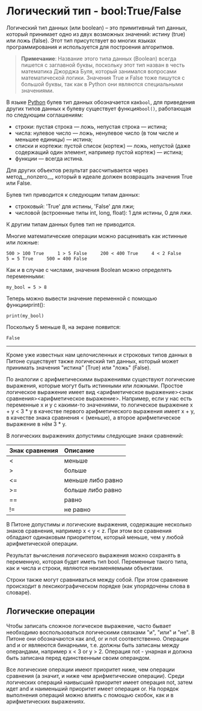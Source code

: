 # Логический тип - bool:True/False

Логический тип данных \(или boolean\) – это примитивный тип данных, который принимает одно из двух возможных значений: истину \(true\) или ложь \(false\). Этот тип присутствует во многих языках программирования и используется для построения алгоритмов.

> **Примечание**: Название этого типа данных \(Boolean\) всегда пишется с заглавной буквы, поскольку этот тип назван в честь математика Джорджа Буля, который занимался вопросами математической логики. Значения True и False тоже пишутся с большой буквы, так как в Python они являются специальными значениями.

В языке [Python](https://ru.wikipedia.org/wiki/Python) булев тип данных обозначается как`bool`, для приведения других типов данных к булеву существует функция`bool()`, работающая по следующим соглашениям:

* строки: пустая строка — ложь, непустая строка — истина;
* числа: нулевое число — ложь, ненулевое число \(в том числе и меньшее единицы\) — истина;
* списки и кортежи: пустой список \(кортеж\) — ложь, непустой \(даже содержащий один элемент, например пустой кортеж\) — истина;
* функции — всегда истина.

Для других объектов результат рассчитывается через метод\_\_nonzero\_\_, который в идеале должен возвращать значения True или False.

Булев тип приводится к следующим типам данных:

* строковый: 'True' для истины, 'False' для лжи;
* числовой \(встроенные типы int, long, float\): 1 для истины, 0 для лжи.

К другим типам данных булев тип не приводится.

Многие математические операции можно расценивать как истинные или ложные:

`500 > 100 True    
1 > 5 False    
200 < 400 True    
4 < 2 False    
5 = 5 True    
500 = 400 False`

Как и в случае с числами, значения Boolean можно определять переменными:

`my_bool = 5 > 8`

Теперь можно вывести значение переменной с помощью функцииprint\(\):

`print(my_bool)`

Поскольку 5 меньше 8, на экране появится:

`False`

---

Кроме уже известных нам целочисленных и строковых типов данных в Питоне существует также логический тип данных, который может принимать значения "истина" \(True\) или "ложь" \(False\).

По аналогии с арифметическими выражениями существуют логические выражения, которые могут быть истинными или ложными. Простое логическое выражение имеет вид &lt;арифметическое выражение&gt;&lt;знак сравнения&gt;&lt;арифметическое выражение&gt;. Например, если у нас есть переменные x и y с какими-то значениями, то логическое выражение x + y &lt; 3 \* y в качестве первого арифметического выражения имеет x + y, в качестве знака сравнения &lt; \(меньше\), а второе арифметическое выражение в нём 3 \* y.

В логических выражениях допустимы следующие знаки сравнений:

| Знак сравнения | Описание |
| :--- | :--- |
| &lt; | меньше |
| &gt; | больше |
| &lt;= | меньше либо равно |
| &gt;= | больше либо равно |
| == | равно |
| != | не равно |

В Питоне допустимы и логические выражения, содержащие несколько знаков сравнения, например x &lt; y &lt; z. При этом все сравнения обладают одинаковым приоритетом, который меньше, чем у любой арифметической операции.

Результат вычисления логического выражения можно сохранять в переменную, которая будет иметь тип bool. Переменные такого типа, как и числа и строки, являются неизменяемыми объектами.

Строки также могут сравниваться между собой. При этом сравнение происходит в лексикографическом порядке \(как упорядочены слова в словаре\).

## Логические операции

Чтобы записать сложное логическое выражение, часто бывает необходимо воспользоваться логическими связками "и", "или" и "не". В Питоне они обозначаются как and, or и not соответственно. Операции and и or являеются бинарными, т.е. должны быть записаны между операндами, например x &lt; 3 or y &gt; 2. Операция not - унарная и должна быть записана перед единственным своим операндом.

Все логические операции имеют приоритет ниже, чем операции сравнения \(а значит, и ниже чем арифметические операции\). Среди логических операций наивысший приоритет имеет операция not, затем идет and и наименьший приоритет имеет операция or. На порядок выполнения операций можно влиять с помощью скобок, как и в арифметических выражениях.

